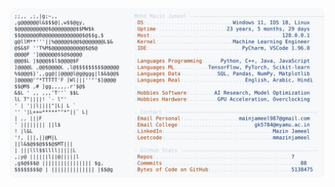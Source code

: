 <picture>
  <source srcset="https://raw.githubusercontent.com/mmazinjameel/mmazinjameel/main/dark_mode.svg?v=1746396550" media="(prefers-color-scheme: dark)">
  <img src="https://raw.githubusercontent.com/mmazinjameel/mmazinjameel/main/light_mode.svg?v=1746396550">
</picture>
